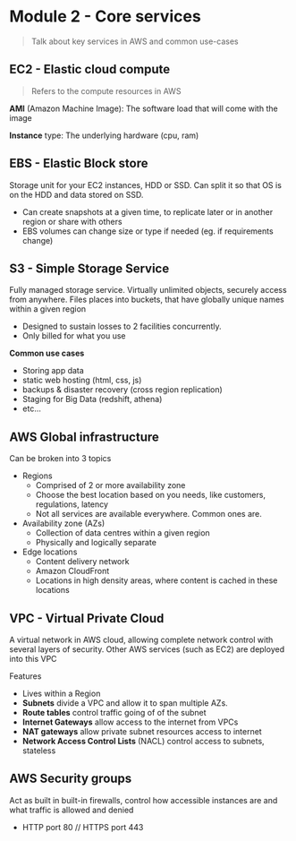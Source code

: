 # Module 2 - Core services
> Talk about key services in AWS and common use-cases

## EC2 - Elastic cloud compute
> Refers to the compute resources in AWS

**AMI** (Amazon Machine Image): The software load that will come with the image

**Instance** type: The underlying hardware (cpu, ram)

## EBS - Elastic Block store
Storage unit for your EC2 instances, HDD or SSD. Can split it so that OS is on the HDD and data stored on SSD.
* Can create snapshots at a given time, to replicate later or in another region or share with others
* EBS volumes can change size or type if needed (eg. if requirements change)

## S3 - Simple Storage Service
Fully managed storage service. Virtually unlimited objects, securely access from anywhere. Files places into buckets, that have globally unique names within a given region
* Designed to sustain losses to 2 facilities concurrently.
* Only billed for what you use

**Common use cases**
* Storing app data
* static web hosting (html, css, js)
* backups &  disaster recovery (cross region replication)
* Staging for Big Data (redshift, athena)
* etc...

## AWS Global infrastructure
Can be broken into 3 topics
* Regions
  * Comprised of 2 or more availability zone
  * Choose the best location based on you needs, like customers, regulations, latency
  * Not all services are available everywhere. Common ones are.
* Availability zone (AZs)
  * Collection of data centres within a given region
  * Physically and logically separate
* Edge locations
  * Content delivery network
  * Amazon CloudFront
  * Locations in high density areas, where content is cached in these locations

## VPC - Virtual Private Cloud
A virtual network in AWS cloud, allowing complete network control with several layers of security. Other AWS services (such as EC2) are deployed into this VPC

Features
* Lives within a Region
* **Subnets** divide a VPC and allow it to span multiple AZs.
* **Route tables** control traffic going of of the subnet
* **Internet Gateways** allow access to the internet from VPCs
* **NAT gateways** allow private subnet resources access to internet
* **Network Access Control Lists** (NACL) control access to subnets, stateless

## AWS Security groups
Act as built in built-in firewalls, control how accessible instances are and what traffic is allowed and denied
* HTTP  port 80 // HTTPS port 443


